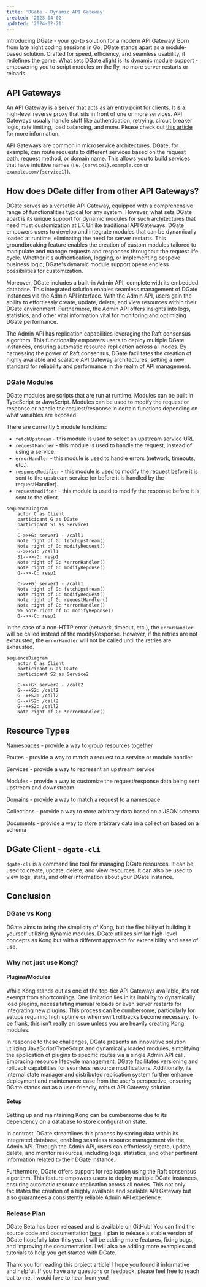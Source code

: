 ```yaml
---
title: 'DGate - Dynamic API Gateway'
created: '2023-04-02'
updated: '2024-02-21'
---
```


Introducing DGate - your go-to solution for a modern API Gateway! Born from late night coding sessions in Go, DGate stands apart as a module-based solution. Crafted for speed, efficiency, and seamless usability, it redefines the game. What sets DGate alight is its dynamic module support - empowering you to script modules on the fly, no more server restarts or reloads.

## API Gateways

An API Gateway is a server that acts as an entry point for clients. It is a high-level reverse proxy that sits in front of one or more services. API Gateways usually handle stuff like authentication, retrying, circuit breaker logic, rate limiting, load balancing, and more. Please check out <a href="https://microservices.io/patterns/apigateway.html" target="_blank">this article</a> for more information.

API Gateways are common in microservice architectures. DGate, for example, can route requests to different services based on the request path, request method, or domain name. This allows you to build services that have intuitive names (i.e. `{service1}.example.com` or `example.com/{service1}`).

## How does DGate differ from other API Gateways?

DGate serves as a versatile API Gateway, equipped with a comprehensive range of functionalities typical for any system. However, what sets DGate apart is its unique support for dynamic modules for such architectures that need must customization at L7. Unlike traditional API Gateways, DGate empowers users to develop and integrate modules that can be dynamically loaded at runtime, eliminating the need for server restarts. This groundbreaking feature enables the creation of custom modules tailored to manipulate and manage requests and responses throughout the request life cycle. Whether it's authentication, logging, or implementing bespoke business logic, DGate's dynamic module support opens endless possibilities for customization.

Moreover, DGate includes a built-in Admin API, complete with its embedded database. This integrated solution enables seamless management of DGate instances via the Admin API interface. With the Admin API, users gain the ability to effortlessly create, update, delete, and view resources within their DGate environment. Furthermore, the Admin API offers insights into logs, statistics, and other vital information vital for monitoring and optimizing DGate performance.

The Admin API has replication capabilities leveraging the Raft consensus algorithm. This functionality empowers users to deploy multiple DGate instances, ensuring automatic resource replication across all nodes. By harnessing the power of Raft consensus, DGate facilitates the creation of highly available and scalable API Gateway architectures, setting a new standard for reliability and performance in the realm of API management.

### DGate Modules

DGate modules are scripts that are run at runtime. Modules can be built in TypeScript or JavaScript. Modules can be used to modify the request or response or handle the request/response in certain functions depending on what variables are exposed.

There are currently 5 module functions:
- `fetchUpstream` - this module is used to select an upstream service URL
- `requestHandler` - this module is used to handle the request, instead of using a service.
- `errorHandler` - this module is used to handle errors (network, timeouts, etc.).
- `responseModifier` - this module is used to modify the request before it is sent to the upstream service (or before it is handled by the requestHandler).
- `requestModifier` - this module is used to modify the response before it is sent to the client.

```mermaid
sequenceDiagram
    actor C as Client
    participant G as DGate
    participant S1 as Service1

    C->>+G: server1 - /call1
    Note right of G: fetchUpstream()
    Note right of G: modifyRequest()
    G->>+S1: /call1
    S1-->>-G: resp1
    Note right of G: *errorHandler()
    Note right of G: modifyReponse()
    G-->>-C: resp1

    C->>+G: server1 - /call1
    Note right of G: fetchUpstream()
    Note right of G: modifyRequest()
    Note right of G: requestHandler()
    Note right of G: *errorHandler()
    %% Note right of G: modifyReponse()
    G-->>-C: resp1
```

In the case of a non-HTTP error (network, timeout, etc.), the `errorHandler` will be called instead of the modifyResponse. However, if the retries are not exhausted, the `errorHandler` will not be called until the retries are exhausted.
  
```mermaid
sequenceDiagram
    actor C as Client
    participant G as DGate
    participant S2 as Service2

    C->>+G: server2 - /call2
    G--x+S2: /call2
    G--x+S2: /call2
    G--x+S2: /call2
    G--x+S2: /call2
    Note right of G: *errorHandler()
```

## Resource Types

Namespaces - provide a way to group resources together

Routes - provide a way to match a request to a service or module handler

Services - provide a way to represent an upstream service

Modules - provide a way to customize the request/response data being sent upstream and downstream.

Domains - provide a way to match a request to a namespace

Collections - provide a way to store arbitrary data based on a JSON schema

Documents - provide a way to store arbitrary data in a collection based on a schema

## DGate Client - `dgate-cli`

`dgate-cli` is a command line tool for managing DGate resources. It can be used to create, update, delete, and view resources. It can also be used to view logs, stats, and other information about your DGate instance.

## Conclusion

### DGate vs Kong

DGate aims to bring the simplicity of Kong, but the flexibility of building it yourself utilizing dynamic modules. DGate utilizes similar high-level concepts as Kong but with a different approach for extensibility and ease of use.

### Why not just use Kong?

#### Plugins/Modules

While Kong stands out as one of the top-tier API Gateways available, it's not exempt from shortcomings. One limitation lies in its inability to dynamically load plugins, necessitating manual reloads or even server restarts for integrating new plugins. This process can be cumbersome, particularly for setups requiring high uptime or when swift rollbacks become necessary. To be frank, this isn't really an issue unless you are heavily creating Kong modules.

In response to these challenges, DGate presents an innovative solution utilizing JavaScript/TypeScript and dynamically loaded modules, simplifying the application of plugins to specific routes via a single Admin API call. Embracing resource lifecycle management, DGate facilitates versioning and rollback capabilities for seamless resource modifications. Additionally, its internal state manager and distributed replication system further enhance deployment and maintenance ease from the user's perspective, ensuring DGate stands out as a user-friendly, robust API Gateway solution.

#### Setup

Setting up and maintaining Kong can be cumbersome due to its dependency on a database to store configuration state.

In contrast, DGate streamlines this process by storing data within its integrated database, enabling seamless resource management via the Admin API. Through the Admin API, users can effortlessly create, update, delete, and monitor resources, including logs, statistics, and other pertinent information related to their DGate instance.

Furthermore, DGate offers support for replication using the Raft consensus algorithm. This feature empowers users to deploy multiple DGate instances, ensuring automatic resource replication across all nodes. This not only facilitates the creation of a highly available and scalable API Gateway but also guarantees a consistently reliable Admin API experience.

### Release Plan

DGate Beta has been released and is available on GitHub! You can find the source code and documentation <a href="https://github.com/dgate-io/dgate" target="_blank">here</a>. I plan to release a stable version of DGate hopefully later this year. I will be adding more features, fixing bugs, and improving the documentation. I will also be adding more examples and tutorials to help you get started with DGate.


Thank you for reading this project article! I hope you found it informative and helpful. If you have any questions or feedback, please feel free to reach out to me. I would love to hear from you!
